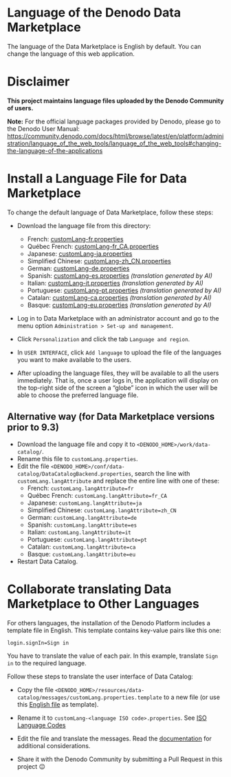 <!--
title: 'Denodo Community Lab Environment Lang Files'
description: 'This project maintains the configuration scripts for the Denodo Community Lab Environment containers.
layout: Doc
framework: docker
platform: container
language: yml
authorLink: ''
authorName: 'Denodo Community'
authorAvatar: ''
collaborators: Jan Ulrich Maue
-->

# Language of the Denodo Data Marketplace 

The language of the Data Marketplace is English by default. You can change the language of this web application. 

# Disclaimer

**This project maintains language files uploaded by the Denodo Community of users.**

**Note:** For the official language packages provided by Denodo, please go to the Denodo User Manual: https://community.denodo.com/docs/html/browse/latest/en/platform/administration/language_of_the_web_tools/language_of_the_web_tools#changing-the-language-of-the-applications

# Install a Language File for Data Marketplace

To change the default language of Data Marketplace, follow these steps:

* Download the language file from this directory:
  * French: [customLang-fr.properties](./customLang-fr.properties)
  * Québec French: [customLang-fr_CA.properties](./customLang-fr_CA.properties)
  * Japanese: [customLang-ja.properties](./customLang-ja.properties)
  * Simplified Chinese: [customLang-zh_CN.properties](./customLang-zh_CN.properties)
  * German: [customLang-de.properties](./customLang-de.properties)
  * Spanish: [customLang-es.properties](./customLang-es.properties) _(translation generated by AI)_
  * Italian: [customLang-it.properties](./customLang-it.properties) _(translation generated by AI)_
  * Portuguese: [customLang-pt.properties](./customLang-pt.properties) _(translation generated by AI)_
  * Catalan: [customLang-ca.properties](./customLang-ca.properties) _(translation generated by AI)_
  * Basque: [customLang-eu.properties](./customLang-eu.properties) _(translation generated by AI)_

* Log in to Data Marketplace with an administrator account and go to the menu option `Administration > Set-up and management`.
* Click `Personalization` and click the tab `Language and region`.
* In `USER INTERFACE`, click `Add language` to upload the file of the languages you want to make available to the users.
* After uploading the language files, they will be available to all the users immediately. That is, once a user logs in, the application will display on the top-right side of the screen a “globe” icon in which the user will be able to choose the preferred language file.

## Alternative way (for Data Marketplace versions prior to 9.3)

* Download the language file and copy it to `<DENODO_HOME>/work/data-catalog/`.
* Rename this file to `customLang.properties`.
* Edit the file `<DENODO_HOME>/conf/data-catalog/DataCatalogBackend.properties`, search the line with `customLang.langAttribute` and replace the entire line with one of these:
  * French: `customLang.langAttribute=fr`
  * Québec French: `customLang.langAttribute=fr_CA`
  * Japanese: `customLang.langAttribute=ja`
  * Simplified Chinese: `customLang.langAttribute=zh_CN`
  * German: `customLang.langAttribute=de`
  * Spanish: `customLang.langAttribute=es`
  * Italian: `customLang.langAttribute=it`
  * Portuguese: `customLang.langAttribute=pt`
  * Catalan: `customLang.langAttribute=ca`
  * Basque: `customLang.langAttribute=eu`
* Restart Data Catalog.

# Collaborate translating Data Marketplace to Other Languages

For others languages, the installation of the Denodo Platform includes a template file in English. This template contains key-value pairs like this one:

```properties
login.signIn=Sign in
```
You have to translate the value of each pair. In this example, translate `Sign in` to the required language.


Follow these steps to translate the user interface of Data Catalog:

* Copy the file `<DENODO_HOME>/resources/data-catalog/messages/customLang.properties.template` to a new file (or use this [English file](./customLang-en.properties) as template).

* Rename it to `customLang-<language ISO code>.properties`. See [ISO Language Codes](https://en.wikipedia.org/wiki/List_of_ISO_639_language_codes)

* Edit the file and translate the messages. Read the [documentation](https://community.denodo.com/docs/html/browse/latest/en/platform/administration/language_of_the_web_tools/language_of_the_web_tools#considerations-when-translating-the-language-files) for additional considerations. 

* Share it with the Denodo Community by submitting a Pull Request in this project :wink: